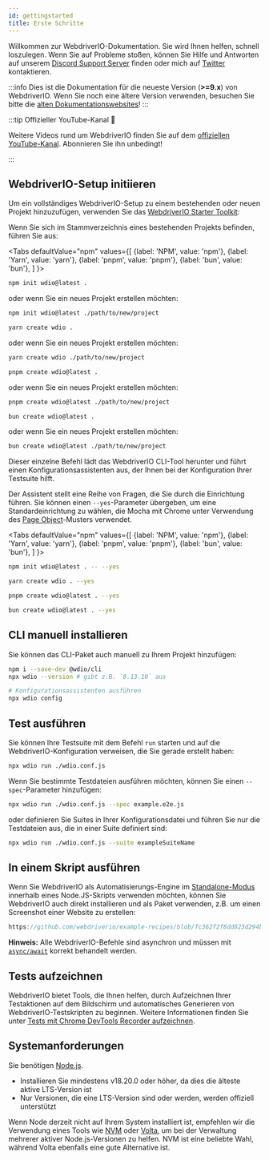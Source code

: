```yaml
---
id: gettingstarted
title: Erste Schritte
---
```


Willkommen zur WebdriverIO-Dokumentation. Sie wird Ihnen helfen, schnell loszulegen. Wenn Sie auf Probleme stoßen, können Sie Hilfe und Antworten auf unserem [Discord Support Server](https://discord.webdriver.io) finden oder mich auf [Twitter](https://twitter.com/webdriverio) kontaktieren.

:::info
Dies ist die Dokumentation für die neueste Version (__>=9.x__) von WebdriverIO. Wenn Sie noch eine ältere Version verwenden, besuchen Sie bitte die [alten Dokumentationswebsites](/versions)!
:::

<LiteYouTubeEmbed
    id="rA4IFNyW54c"
    title="Getting Started with WebdriverIO"
/>

:::tip Offizieller YouTube-Kanal 🎥

Weitere Videos rund um WebdriverIO finden Sie auf dem [offiziellen YouTube-Kanal](https://youtube.com/@webdriverio). Abonnieren Sie ihn unbedingt!

:::

## WebdriverIO-Setup initiieren

Um ein vollständiges WebdriverIO-Setup zu einem bestehenden oder neuen Projekt hinzuzufügen, verwenden Sie das [WebdriverIO Starter Toolkit](https://www.npmjs.com/package/create-wdio):

Wenn Sie sich im Stammverzeichnis eines bestehenden Projekts befinden, führen Sie aus:

<Tabs
  defaultValue="npm"
  values={[
    {label: 'NPM', value: 'npm'},
    {label: 'Yarn', value: 'yarn'},
    {label: 'pnpm', value: 'pnpm'},
    {label: 'bun', value: 'bun'},
  ]
}>
<TabItem value="npm">

```sh
npm init wdio@latest .
```

oder wenn Sie ein neues Projekt erstellen möchten:

```sh
npm init wdio@latest ./path/to/new/project
```

</TabItem>
<TabItem value="yarn">

```sh
yarn create wdio .
```

oder wenn Sie ein neues Projekt erstellen möchten:

```sh
yarn create wdio ./path/to/new/project
```

</TabItem>
<TabItem value="pnpm">

```sh
pnpm create wdio@latest .
```

oder wenn Sie ein neues Projekt erstellen möchten:

```sh
pnpm create wdio@latest ./path/to/new/project
```

</TabItem>
<TabItem value="bun">

```sh
bun create wdio@latest .
```

oder wenn Sie ein neues Projekt erstellen möchten:

```sh
bun create wdio@latest ./path/to/new/project
```

</TabItem>
</Tabs>

Dieser einzelne Befehl lädt das WebdriverIO CLI-Tool herunter und führt einen Konfigurationsassistenten aus, der Ihnen bei der Konfiguration Ihrer Testsuite hilft.

<CreateProjectAnimation />

Der Assistent stellt eine Reihe von Fragen, die Sie durch die Einrichtung führen. Sie können einen `--yes`-Parameter übergeben, um eine Standardeinrichtung zu wählen, die Mocha mit Chrome unter Verwendung des [Page Object](https://martinfowler.com/bliki/PageObject.html)-Musters verwendet.

<Tabs
  defaultValue="npm"
  values={[
    {label: 'NPM', value: 'npm'},
    {label: 'Yarn', value: 'yarn'},
    {label: 'pnpm', value: 'pnpm'},
    {label: 'bun', value: 'bun'},
  ]
}>
<TabItem value="npm">

```sh
npm init wdio@latest . -- --yes
```

</TabItem>
<TabItem value="yarn">

```sh
yarn create wdio . --yes
```

</TabItem>
<TabItem value="pnpm">

```sh
pnpm create wdio@latest . --yes
```

</TabItem>
<TabItem value="bun">

```sh
bun create wdio@latest . --yes
```

</TabItem>
</Tabs>

## CLI manuell installieren

Sie können das CLI-Paket auch manuell zu Ihrem Projekt hinzufügen:

```sh
npm i --save-dev @wdio/cli
npx wdio --version # gibt z.B. `8.13.10` aus

# Konfigurationsassistenten ausführen
npx wdio config
```

## Test ausführen

Sie können Ihre Testsuite mit dem Befehl `run` starten und auf die WebdriverIO-Konfiguration verweisen, die Sie gerade erstellt haben:

```sh
npx wdio run ./wdio.conf.js
```

Wenn Sie bestimmte Testdateien ausführen möchten, können Sie einen `--spec`-Parameter hinzufügen:

```sh
npx wdio run ./wdio.conf.js --spec example.e2e.js
```

oder definieren Sie Suites in Ihrer Konfigurationsdatei und führen Sie nur die Testdateien aus, die in einer Suite definiert sind:

```sh
npx wdio run ./wdio.conf.js --suite exampleSuiteName
```

## In einem Skript ausführen

Wenn Sie WebdriverIO als Automatisierungs-Engine im [Standalone-Modus](/docs/setuptypes#standalone-mode) innerhalb eines Node.JS-Skripts verwenden möchten, können Sie WebdriverIO auch direkt installieren und als Paket verwenden, z.B. um einen Screenshot einer Website zu erstellen:

```js reference useHTTPS
https://github.com/webdriverio/example-recipes/blob/fc362f2f8dd823d294b9bb5f92bd5991339d4591/getting-started/run-in-script.js#L2-L19
```

__Hinweis:__ Alle WebdriverIO-Befehle sind asynchron und müssen mit [`async/await`](https://javascript.info/async-await) korrekt behandelt werden.

## Tests aufzeichnen

WebdriverIO bietet Tools, die Ihnen helfen, durch Aufzeichnen Ihrer Testaktionen auf dem Bildschirm und automatisches Generieren von WebdriverIO-Testskripten zu beginnen. Weitere Informationen finden Sie unter [Tests mit Chrome DevTools Recorder aufzeichnen](/docs/record).

## Systemanforderungen

Sie benötigen [Node.js](http://nodejs.org).

- Installieren Sie mindestens v18.20.0 oder höher, da dies die älteste aktive LTS-Version ist
- Nur Versionen, die eine LTS-Version sind oder werden, werden offiziell unterstützt

Wenn Node derzeit nicht auf Ihrem System installiert ist, empfehlen wir die Verwendung eines Tools wie [NVM](https://github.com/creationix/nvm) oder [Volta](https://volta.sh/), um bei der Verwaltung mehrerer aktiver Node.js-Versionen zu helfen. NVM ist eine beliebte Wahl, während Volta ebenfalls eine gute Alternative ist.